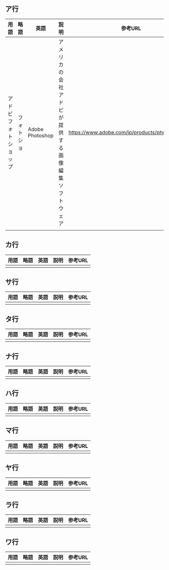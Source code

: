 ## ア行
| 用語                 | 略語       | 英語            | 説明                                               | 参考URL                                          |
| -------------------- | ---------- | --------------- | -------------------------------------------------- | ------------------------------------------------ |
| アドビフォトショップ | フォトショ | Adobe Photoshop | アメリカの会社アドビが提供する画像編集ソフトウェア | https://www.adobe.com/jp/products/photoshop.html |
|                      |            |                 |                                                    |                                                  |
## カ行
| 用語 | 略語 | 英語 | 説明 | 参考URL |
| ---- | ---- | ---- | ---- | ------- |
|      |      |      |      |         |
## サ行
| 用語 | 略語 | 英語 | 説明 | 参考URL |
| ---- | ---- | ---- | ---- | ------- |
|      |      |      |      |         |
## タ行
| 用語 | 略語 | 英語 | 説明 | 参考URL |
| ---- | ---- | ---- | ---- | ------- |
|      |      |      |      |         |
## ナ行
| 用語 | 略語 | 英語 | 説明 | 参考URL |
| ---- | ---- | ---- | ---- | ------- |
|      |      |      |      |         |
## ハ行
| 用語 | 略語 | 英語 | 説明 | 参考URL |
| ---- | ---- | ---- | ---- | ------- |
|      |      |      |      |         |
## マ行
| 用語 | 略語 | 英語 | 説明 | 参考URL |
| ---- | ---- | ---- | ---- | ------- |
|      |      |      |      |         |
## ヤ行
| 用語 | 略語 | 英語 | 説明 | 参考URL |
| ---- | ---- | ---- | ---- | ------- |
|      |      |      |      |         |
## ラ行
| 用語 | 略語 | 英語 | 説明 | 参考URL |
| ---- | ---- | ---- | ---- | ------- |
|      |      |      |      |         |
## ワ行
| 用語 | 略語 | 英語 | 説明 | 参考URL |
| ---- | ---- | ---- | ---- | ------- |
|      |      |      |      |         |

